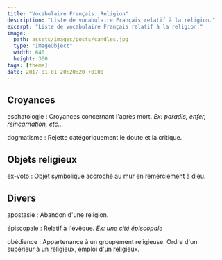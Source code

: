 ```yaml
---
title: "Vocabulaire Français: Religion"
description: "Liste de vocabulaire Français relatif à la religion."
excerpt: "Liste de vocabulaire Français relatif à la religion."
image:
  path: assets/images/posts/candles.jpg
  type: "ImageObject"
  width: 640
  height: 360
tags: [theme]
date: 2017-01-01 20:20:20 +0100
---
```


## Croyances

eschatologie
: Croyances concernant l'après mort.
*Ex: paradis, enfer, réincarnation, etc...*

dogmatisme
: Rejette catégoriquement le doute et la critique.


## Objets religieux

ex-voto
: Objet symbolique accroché au mur en remerciement à dieu.


## Divers

apostasie
: Abandon d'une religion.

épiscopale
: Relatif à l'évêque.
*Ex: une cité épiscopale*

obédience
: Appartenance à un groupement religieuse. Ordre d'un supérieur à un religieux, emploi d'un religieux.
